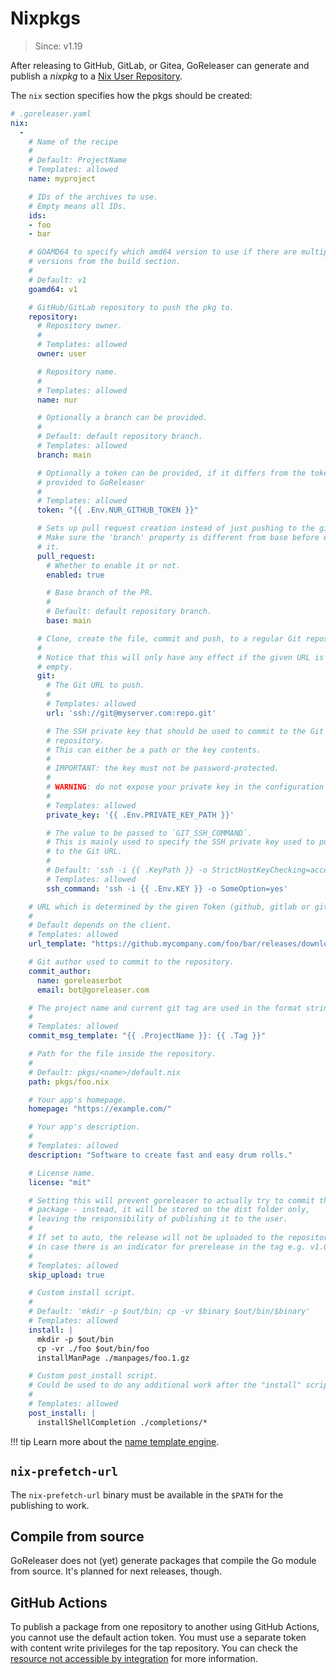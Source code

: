 # Nixpkgs

> Since: v1.19

After releasing to GitHub, GitLab, or Gitea, GoReleaser can generate and publish
a _nixpkg_ to a [Nix User Repository][nur].

[nur]: https://github.com/nix-community/NUR

The `nix` section specifies how the pkgs should be created:

```yaml
# .goreleaser.yaml
nix:
  -
    # Name of the recipe
    #
    # Default: ProjectName
    # Templates: allowed
    name: myproject

    # IDs of the archives to use.
    # Empty means all IDs.
    ids:
    - foo
    - bar

    # GOAMD64 to specify which amd64 version to use if there are multiple
    # versions from the build section.
    #
    # Default: v1
    goamd64: v1

    # GitHub/GitLab repository to push the pkg to.
    repository:
      # Repository owner.
      #
      # Templates: allowed
      owner: user

      # Repository name.
      #
      # Templates: allowed
      name: nur

      # Optionally a branch can be provided.
      #
      # Default: default repository branch.
      # Templates: allowed
      branch: main

      # Optionally a token can be provided, if it differs from the token
      # provided to GoReleaser
      #
      # Templates: allowed
      token: "{{ .Env.NUR_GITHUB_TOKEN }}"

      # Sets up pull request creation instead of just pushing to the given branch.
      # Make sure the 'branch' property is different from base before enabling
      # it.
      pull_request:
        # Whether to enable it or not.
        enabled: true

        # Base branch of the PR.
        #
        # Default: default repository branch.
        base: main

      # Clone, create the file, commit and push, to a regular Git repository.
      #
      # Notice that this will only have any effect if the given URL is not
      # empty.
      git:
        # The Git URL to push.
        #
        # Templates: allowed
        url: 'ssh://git@myserver.com:repo.git'

        # The SSH private key that should be used to commit to the Git
        # repository.
        # This can either be a path or the key contents.
        #
        # IMPORTANT: the key must not be password-protected.
        #
        # WARNING: do not expose your private key in the configuration file!
        #
        # Templates: allowed
        private_key: '{{ .Env.PRIVATE_KEY_PATH }}'

        # The value to be passed to `GIT_SSH_COMMAND`.
        # This is mainly used to specify the SSH private key used to pull/push
        # to the Git URL.
        #
        # Default: 'ssh -i {{ .KeyPath }} -o StrictHostKeyChecking=accept-new -F /dev/null'
        # Templates: allowed
        ssh_command: 'ssh -i {{ .Env.KEY }} -o SomeOption=yes'

    # URL which is determined by the given Token (github, gitlab or gitea).
    #
    # Default depends on the client.
    # Templates: allowed
    url_template: "https://github.mycompany.com/foo/bar/releases/download/{{ .Tag }}/{{ .ArtifactName }}"

    # Git author used to commit to the repository.
    commit_author:
      name: goreleaserbot
      email: bot@goreleaser.com

    # The project name and current git tag are used in the format string.
    #
    # Templates: allowed
    commit_msg_template: "{{ .ProjectName }}: {{ .Tag }}"

    # Path for the file inside the repository.
    #
    # Default: pkgs/<name>/default.nix
    path: pkgs/foo.nix

    # Your app's homepage.
    homepage: "https://example.com/"

    # Your app's description.
    #
    # Templates: allowed
    description: "Software to create fast and easy drum rolls."

    # License name.
    license: "mit"

    # Setting this will prevent goreleaser to actually try to commit the updated
    # package - instead, it will be stored on the dist folder only,
    # leaving the responsibility of publishing it to the user.
    #
    # If set to auto, the release will not be uploaded to the repository
    # in case there is an indicator for prerelease in the tag e.g. v1.0.0-rc1
    #
    # Templates: allowed
    skip_upload: true

    # Custom install script.
    #
    # Default: 'mkdir -p $out/bin; cp -vr $binary $out/bin/$binary'
    # Templates: allowed
    install: |
      mkdir -p $out/bin
      cp -vr ./foo $out/bin/foo
      installManPage ./manpages/foo.1.gz

    # Custom post_install script.
    # Could be used to do any additional work after the "install" script
    #
    # Templates: allowed
    post_install: |
      installShellCompletion ./completions/*
```

!!! tip
    Learn more about the [name template engine](/customization/templates/).

## `nix-prefetch-url`

The `nix-prefetch-url` binary must be available in the `$PATH` for the
publishing to work.

## Compile from source

GoReleaser does not (yet) generate packages that compile the Go module from
source.
It's planned for next releases, though.

## GitHub Actions

To publish a package from one repository to another using GitHub Actions, you
cannot use the default action token.
You must use a separate token with content write privileges for the tap
repository.
You can check the
[resource not accessible by integration](/errors/resource-not-accessible-by-integration/)
for more information.


